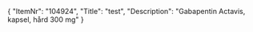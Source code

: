 {
  "ItemNr": "104924",
  "Title": "test",
  "Description": "Gabapentin Actavis, kapsel, hård 300 mg"
}